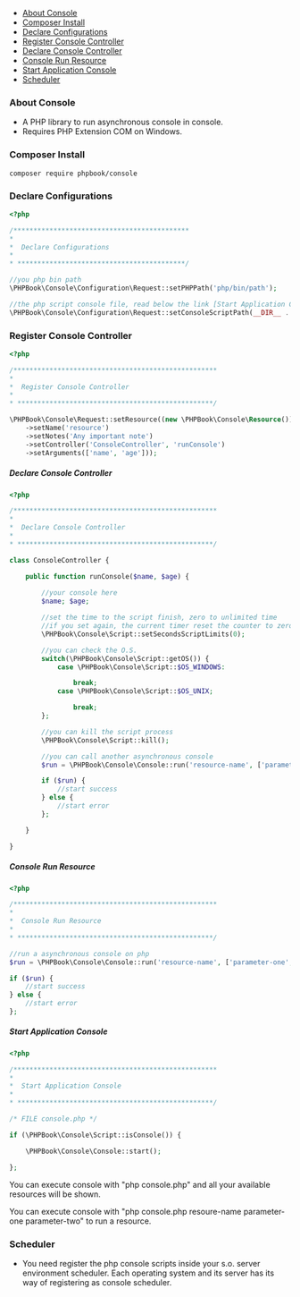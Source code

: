     
+ [About Console](#about-console)
+ [Composer Install](#composer-install)
+ [Declare Configurations](#declare-configurations)
+ [Register Console Controller](#register-console-controller)
+ [Declare Console Controller](#declare-console-controller)
+ [Console Run Resource](#console-run-resource)
+ [Start Application Console](#start-application-console)
+ [Scheduler](#scheduler)

### About Console

- A PHP library to run asynchronous console in console.
- Requires PHP Extension COM on Windows.

### Composer Install

	composer require phpbook/console
	
### Declare Configurations

```php
<?php

/********************************************
* 
*  Declare Configurations
* 
* ******************************************/

//you php bin path
\PHPBook\Console\Configuration\Request::setPHPPath('php/bin/path');

//the php script console file, read below the link [Start Application Console]
\PHPBook\Console\Configuration\Request::setConsoleScriptPath(__DIR__ . DIRECTORY_SEPARATOR . 'console.php');


```

### Register Console Controller

```php
<?php

/***************************************************
* 
*  Register Console Controller
* 
* *************************************************/

\PHPBook\Console\Request::setResource((new \PHPBook\Console\Resource())
	->setName('resource')
	->setNotes('Any important note')
	->setController('ConsoleController', 'runConsole')
	->setArguments(['name', 'age']));

```

##### Declare Console Controller

```php
<?php

/***************************************************
* 
*  Declare Console Controller
* 
* *************************************************/

class ConsoleController {

	public function runConsole($name, $age) {
		
		//your console here
		$name; $age;

		//set the time to the script finish, zero to unlimited time
		//if you set again, the current timer reset the counter to zero, and starts counting again
		\PHPBook\Console\Script::setSecondsScriptLimits(0);

		//you can check the O.S.
		switch(\PHPBook\Console\Script::getOS()) {
			case \PHPBook\Console\Script::$OS_WINDOWS:

				break;
			case \PHPBook\Console\Script::$OS_UNIX;

				break;
		};

		//you can kill the script process
		\PHPBook\Console\Script::kill();

		//you can call another asynchronous console
		$run = \PHPBook\Console\Console::run('resource-name', ['parameter-one', 'parameter-two']);

		if ($run) {
			//start success
		} else {
			//start error
		};

	}

}

```

##### Console Run Resource

```php
<?php

/***************************************************
* 
*  Console Run Resource
* 
* *************************************************/

//run a asynchronous console on php
$run = \PHPBook\Console\Console::run('resource-name', ['parameter-one', 'parameter-two']);

if ($run) {
	//start success
} else {
	//start error
};

```

##### Start Application Console

```php
<?php

/***************************************************
* 
*  Start Application Console
* 
* *************************************************/

/* FILE console.php */

if (\PHPBook\Console\Script::isConsole()) {

	\PHPBook\Console\Console::start();

};

```

You can execute console with "php console.php" and all your available resources will be shown.

You can execute console with "php console.php resoure-name parameter-one parameter-two" to run a resource.

### Scheduler

- You need register the php console scripts inside your s.o. server environment scheduler. Each operating system and its server has its way of registering as console scheduler.